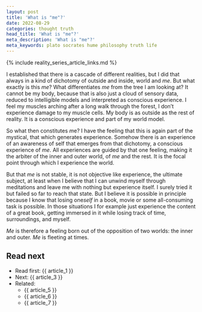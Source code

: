 ```yaml
---
layout: post
title: 'What is "me"?'
date: 2022-08-29
categories: thought truth
head_title: 'What is "me"?'
meta_description: 'What is "me"?'
meta_keywords: plato socrates hume philosophy truth life
---
```


{% include reality_series_article_links.md %}

I established that there is a cascade of different realities, but I did that always in a kind of dichotomy of outside and inside, world and *me*. But what exactly is this *me*? What differentiates *me* from the tree I am looking at? It cannot be my body, because that is also just a cloud of sensory data, reduced to intelligible models and interpreted as conscious experience. I feel my muscles arching after a long walk through the forest, I don’t experience damage to my muscle cells. My body is as outside as the rest of reality. It is a conscious experience and part of my world model.

So what then constitutes *m*e? I have the feeling that this is again part of the mystical, that which generates experience. Somehow there is an experience of an awareness of self that emerges from that dichotomy, a conscious experience of *me*. All experiences are guided by that one feeling, making it the arbiter of the inner and outer world, of *me* and the rest. It is the focal point through which I experience the world.

But that *me* is not stable, it is not objective like experience, the ultimate subject, at least when I believe that I can unwind myself through meditations and leave me with nothing but experience itself. I surely tried it but failed so far to reach that state. But I believe it is possible in principle because I know that losing one*self* in a book, movie or some all-consuming task is possible. In those situations I for example just experience the content of a great book, getting immersed in it while losing track of time, surroundings, and myself.

*Me* is therefore a feeling born out of the opposition of two worlds: the inner and outer. *Me* is fleeting at times.

## Read next
* Read first: {{ article_1 }}
* Next: {{ article_3 }}
* Related:
  * {{ article_5 }}
  * {{ article_6 }}
  * {{ article_7 }}
